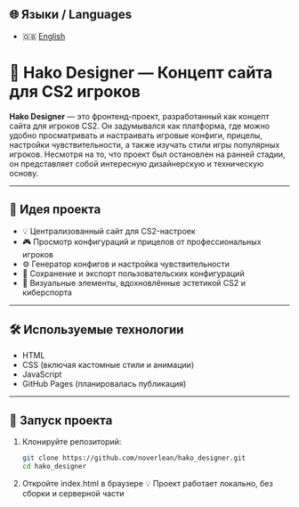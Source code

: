 ## 🌐 Языки / Languages

- 🇬🇧 [English](README.md)

# 🎯 Hako Designer — Концепт сайта для CS2 игроков

**Hako Designer** — это фронтенд-проект, разработанный как концепт сайта для игроков CS2. Он задумывался как платформа, где можно удобно просматривать и настраивать игровые конфиги, прицелы, настройки чувствительности, а также изучать стили игры популярных игроков. Несмотря на то, что проект был остановлен на ранней стадии, он представляет собой интересную дизайнерскую и техническую основу.

---

## 🧠 Идея проекта

- 💡 Централизованный сайт для CS2-настроек
- 🎮 Просмотр конфигураций и прицелов от профессиональных игроков
- ⚙️ Генератор конфигов и настройка чувствительности
- 📁 Сохранение и экспорт пользовательских конфигураций
- 🧩 Визуальные элементы, вдохновлённые эстетикой CS2 и киберспорта

---

## 🛠️ Используемые технологии

- HTML  
- CSS (включая кастомные стили и анимации)  
- JavaScript  
- GitHub Pages (планировалась публикация)

---

## 🚀 Запуск проекта

1. Клонируйте репозиторий:
   ```bash
   git clone https://github.com/noverlean/hako_designer.git
   cd hako_designer
   ```
2. Откройте index.html в браузере
💡 Проект работает локально, без сборки и серверной части

